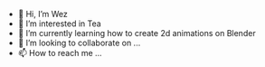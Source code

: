 - 👋 Hi, I’m Wez
- 👀 I’m interested in Tea
- 🌱 I’m currently learning how to create 2d animations on Blender
- 💞️ I’m looking to collaborate on ...
- 📫 How to reach me ...

<!---
WezaSalvador/WezaSalvador is a ✨ special ✨ repository because its `README.md` (this file) appears on your GitHub profile.
You can click the Preview link to take a look at your changes.
--->
